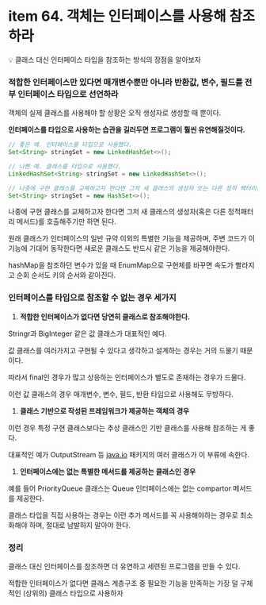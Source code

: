 # item 64. 객체는 인터페이스를 사용해 참조하라

<aside>
💡 클래스 대신 인터페이스 타입을 참조하는 방식의 장점을 알아보자

</aside>

### 적합한 인터페이스만 있다면 매개변수뿐만 아니라 반환값, 변수, 필드를 전부 인터페이스 타입으로 선언하라

객체의 실제 클래스를 사용해야 할 상황은 오직 생성자로 생성할 때 뿐이다.

**인터페이스를 타입으로 사용하는 습관을 길러두면 프로그램이 훨씬 유연해질것이다.**

```java
// 좋은 예. 인터페이스를 타입으로 사용했다.
Set<String> stringSet = new LinkedHashSet<>();

// 나쁜 예. 클래스를 타입으로 사용했다.
LinkedHashSet<String> stringSet = new LinkedHashSet<>();

// 나중에 구현 클래스를 교체하고자 한다면 그저 새 클래스의 생성자 또는 다른 정적 팩터리를 호출 해주기만 하면 된다.
Set<String> stringSet = new HashSet<>();
```

나중에 구현 클래스를 교체하고자 한다면 그저 새 클래스의 생성자(혹은 다른 정적패터리 메서드)를 호출해주기만 하면 된다.

원래 클래스가 인터페이스의 일반 규약 이외의 특별한 기능을 제공하며, 주변 코드가 이 기능에 기대어 동작한다면 새로운 클래스도 반드시 같은 기능을 제공해야한다.

hashMap을 참조하던 변수가 있을 때 EnumMap으로 구현체를 바꾸면 속도가 빨라지고 순회 순서도 키의 순서와 같아진다. 

### 인터페이스를 타입으로 참조할 수 없는 경우 세가지

1. **적합한 인터페이스가 없다면 당연히 클래스로 참조해야한다.**

Stringr과 BigInteger 같은 값 클래스가 대표적인 예다.

값 클래스를 여러가지고 구현될 수 있다고 생각하고 설계하는 경우는 거의 드물기 때문이다.

따라서 final인 경우가 많고 상응하는 인터페이스가 별도로 존재하는 경우가 드물다.

이런 값 클래스의 경우 매개변수, 변수, 필드, 반환 타입으로 사용해도 무방하다.

1. **클래스 기반으로 작성된 프레임워크가 제공하는 객체의 경우**

이런 경우 특정 구현 클래스보다는 추상 클래스인 기반 클래스를 사용해 참조하는 게 좋다.

대표적인 예가 OutputStream 등 [java.io](http://java.io) 패키지의 여러 클래스가 이 부류에 속한다.

1. **인터페이스에는 없는 특별한 메서드를 제공하는 클래스인 경우**

예를 들어 PriorityQueue 클래스는 Queue 인터페이스에는 없는 compartor 메서드를 제공한다.

클래스 타입을 직접 사용하는 경우는 이런 추가 메서드를 꼭 사용해야하는 경우로 최소화해야 하며, 절대로 남발하지 말아야 한다.

### 정리

클래스 대신 인터페이스를 참조하면 더 유연하고 세련된 프로그램을 만들 수 있다.

적합한 인터페이스가 없다면 클래스 계층구조 중 필요한 기능을 만족하는 가장 덜 구체적인 (상위의) 클래스 타입으로 사용하자